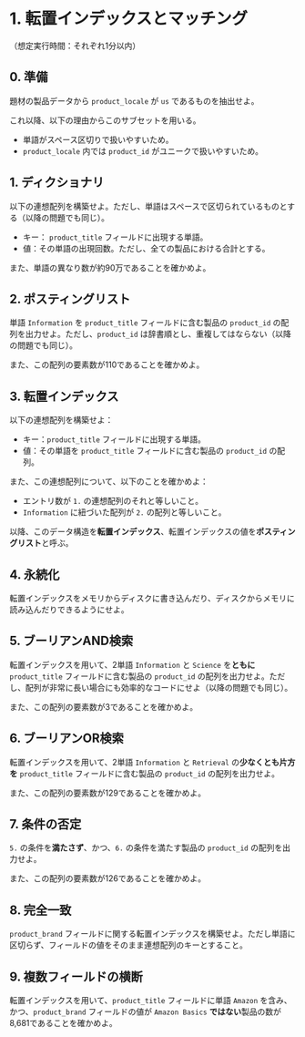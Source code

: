 # 1. 転置インデックスとマッチング

（想定実行時間：それぞれ1分以内）

## 0. 準備

題材の製品データから `product_locale` が `us` であるものを抽出せよ。

これ以降、以下の理由からこのサブセットを用いる。

- 単語がスペース区切りで扱いやすいため。
- `product_locale` 内では `product_id` がユニークで扱いやすいため。

## 1. ディクショナリ

以下の連想配列を構築せよ。ただし、単語はスペースで区切られているものとする（以降の問題でも同じ）。

- キー： `product_title` フィールドに出現する単語。
- 値：その単語の出現回数。ただし、全ての製品における合計とする。

また、単語の異なり数が約90万であることを確かめよ。

## 2. ポスティングリスト

単語 `Information` を `product_title` フィールドに含む製品の `product_id` の配列を出力せよ。ただし、`product_id` は辞書順とし、重複してはならない（以降の問題でも同じ）。

また、この配列の要素数が110であることを確かめよ。

## 3. 転置インデックス

以下の連想配列を構築せよ：

- キー：`product_title` フィールドに出現する単語。
- 値：その単語を `product_title` フィールドに含む製品の `product_id` の配列。

また、この連想配列について、以下のことを確かめよ：

- エントリ数が `1.` の連想配列のそれと等しいこと。
- `Information` に紐づいた配列が `2.` の配列と等しいこと。

以降、このデータ構造を**転置インデックス**、転置インデックスの値を**ポスティングリスト**と呼ぶ。

## 4. 永続化

転置インデックスをメモリからディスクに書き込んだり、ディスクからメモリに読み込んだりできるようにせよ。

## 5. ブーリアンAND検索

転置インデックスを用いて、2単語 `Information` と `Science` を**ともに** `product_title` フィールドに含む製品の `product_id` の配列を出力せよ。ただし、配列が非常に長い場合にも効率的なコードにせよ（以降の問題でも同じ）。

また、この配列の要素数が3であることを確かめよ。

## 6. ブーリアンOR検索

転置インデックスを用いて、2単語 `Information` と `Retrieval` の**少なくとも片方を** `product_title` フィールドに含む製品の `product_id` の配列を出力せよ。

また、この配列の要素数が129であることを確かめよ。

## 7. 条件の否定

`5.` の条件を**満たさず**、かつ、`6.` の条件を満たす製品の `product_id` の配列を出力せよ。

また、この配列の要素数が126であることを確かめよ。

## 8. 完全一致

`product_brand` フィールドに関する転置インデックスを構築せよ。ただし単語に区切らず、フィールドの値をそのまま連想配列のキーとすること。

## 9. 複数フィールドの横断

転置インデックスを用いて、`product_title` フィールドに単語 `Amazon` を含み、かつ、`product_brand` フィールドの値が `Amazon Basics` **ではない**製品の数が8,681であることを確かめよ。
